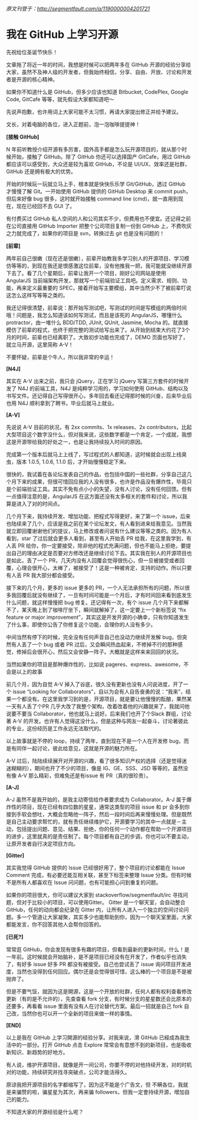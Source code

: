 _原文刊登于：http://segmentfault.com/a/1190000004201721_

我在 GitHub 上学习开源
===

先祝给位圣诞节快乐！

文章拖了将近一年的时间，我想是时候可以把两年多在 GitHub 开源的经验分享给大家，虽然不及神人级的开发者，但我始终相信，分享、自由、开放、讨论和开发者是开源的核心精神。

如果你不知道什么是 GitHub，但多少应该也知道 Bitbucket, CodePlex, Google Code, GitCafe 等等，就先假设大家都知道吧～

先说声抱歉，也许用词上大家可能不太习惯，再请大家提出修正并给予建议。

文长，对着电脑的各位，进入正题前，泡一泡咖啡提提神！

**[接触 GitHub]**

N 年前听教授介绍开源有多厉害，国外高手都是怎么玩开源项目的，就从那个时候开始，接触了 GitHub。除了 GitHub 你还可以选择国产 GitCafe，用过 GitHub 都应该可以感受到，大众还是较为喜欢 GitHub，不论是 UI/UX、效率还是社群，GitHub 还是拥有极大的优势。

开始的时候玩一玩就立马上手，根本就是快快乐乐学 Git/GitHub，透过 GitHub 才慢慢了解 Git。一开始使用 GitHub 提供的 GitHub Desktop 来 commit push，但后来好像 bug 很多，这时就开始接触 command line (cmd)，就一直用到现在，现在已经回不去 GUI 了。

有付费买过 GitHub 私人空间的人和公司其实不少，但费用也不便宜。还记得之前在公司直接用 GitHub Importer 把整个公司项目复制一份到 GitHub 上，不费吹灰之力就完成了，如果你的项目是 svn，转换过去 git 也是没有问题的！

**[前辈]**

两年前自己很嫩（现在还是很嫩），前辈开始教我多学习别人的开源项目、学习模仿等等的，到现在我还是恨感激这位前辈，没有他推我一把，我可能就没继续开源下去了。看了几个星期后，前辈让我开一个项目，刚好公司网站是使用 AngularJS 当前端架构开发，那就写一个前端验证工具吧。定义需求、规则、功能，再来定义最重要的 SPEC，接着开始写主要模组，其中当然少不了被前辈叮说这怎么这样写等等之类的。

我还记得很清楚，前辈说：那开始写测试吧，写测试的时间是写模组的两倍时间哦！问题是，我怎么知道该如何写测试，而且是该死的 AngularJS，哪懂什么 protractor，由一堆什么 BDD/TDD, JUnit, QUnit, Jasmine, Mocha 的。就直接模仿了前辈的程式，也终于把完整的测试给写出来了。从开始到结束大约花了3个月的时间，前辈也已经离职了。大致初步功能也完成了，DEMO 页面也写好了，就立马开源，这里简称 A-V！

不要怀疑，前辈是个牛人，所以我非常的辛运！

**[N4J]**

其实在 A-V 出来之前，我只会 jQuery，正在学习 jQuery 写第三方套件的时候开发了 N4J 的前端工具，N4J 是纯粹学习用的，学习如何使用 GitHub、结构以及书写文件。还记得自己写得很开心，多年回去看还记得那时候的兴奋，后来毕业后也用 N4J 顺利拿到了聘书，毕业后就马上就业。

**[A-V]**

先说说 A-V 目前的状况，有 2xx commits、1x releases、2x contributors，比起大型项目这个数字没什么，但对我来说，这些数字都是一个肯定，一个成就，我想这是开源带给我的好处之一，也是让我持续投入时间的原因。

完成第一个版本后就马上上线了，写过程式的人都知道，这时候就会出现上线臭虫，版本 1.0.5, 1.0.6, 1.1.0 后，才开始慢慢稳定下来。

很快的，我试着在各论坛发表自己的作品，也包括中国的一些社群，分享自己这几个月下来的成果，但很可惜回应我的人没有很多，也许是作品没有爆炸性，毕竟只是个前端验证工具。其实不免有点小小的失望，没有人讨论，没有任何回馈。但有一点值得注意的是，AngularJS 在这方面还没有太多相关的套件和讨论，所以我算是进入了对的时间点。

几个月下来，我持续开发、增加功能、把程式写得更好，来了第一个 issue，后来也陆续来了几个，应该是我之前在某个论坛发文，有人看到进来给我意见。当然我就立即回覆谢谢他们的提议，马上修改或者问说有什么建议等等之类的。因为有人看到，star 了过后就会更多人看到，甚至有人开始丢 PR 给我，在这里我学到，有人丢 PR 给你，你一定要接受，除非他的程式充满问题，但也不能马上拒绝，要提出自己的理由决定是否要对方修改还是继续讨论下去。其实我在别人的开源项目也是如此，丢了一个 PR，几天内没有人回覆会觉得很伤心，但一旦被接受或者回覆，心理会很开心，太棒了，被接受了！这是一种被肯定，支持的动作。所以只要有人丢 PR 我大部分都会接受。

接下来的几个月，更多的 issue 更多的 PR，一个人无法承担所有的问题，所以很多我回覆后就没有继续了，一旦有时间可能是一个月后，才有时间回来看到底发生什么问题，就这样慢慢把 bug 修复。还记得有一次，有个 issue 几个月下来都解不了，某天晚上到了咖啡厅坐下，瞬间就解掉了，这一定要上一个新标签说 “fix feature or major improvement”，其实这是开发开源的小确幸，只有你知道发生了什么事，即使你公告了你修复这个功能，会理你的人没有多少。

中间当然有停下的时候，完全没有任何声音自己也没动力继续开发解 bug，但突然有人丢了一个 bug 或者 PR 过后，又会瞬间热血起来，不修掉不行的那种感觉，修掉后会很开心，然后又会安静一阵子。大概就是这样来来回回的状况。

当然如果你的项目是那种爆炸性的，比如说 pageres、express、awesome，不会是以上的故事

前几个月，因为自觉 A-V 掉入了谷底，很久没有更新也没有人问说进度，开了一个 issue “Looking for Collaborators”，自以为会有人自告奋勇的说：“我来”，结果一个都没有。在这里我学习到的是，开源项目，就是要让他慢慢的酝酿，果然某一天有人丢了个PR 几乎大改了我整个架构，改着改着他的兴趣就来了，我就问他说要不要当 Collaborator，他也就马上说好。后来我们也开了个Slack 群组，讨论著 A-V 的开发。也许有人觉得这没什么，但是这种与网友一起奋斗，讨论著彼此的专业，这份经历是工作永远无法取代的。

以上故事就是不停的 loop，持续了两年，直到现在不是一个人在开发修 bug，而是有同伴一起讨论，彼此给意见，这就是开源的魅力所在。

A-V 过后，陆陆续续展开对开源的兴趣，看了很多知识产权的选择（还是觉得迷迷糊糊的），期间也开了不少的项目，像是 IG、GE、SSS、JSD 等等的，虽然没有像 A-V 那么精彩，但难免还是有issue 有 PR（真的很珍贵）。

**[A-J]**

A-J 虽然不是我开始的，是我主动寄信给作者要求成为 Collaborator。A-J 属于爆炸性的项目，现在已经有四位数的星星，通常这类型的项目 issue 和 pr 会多到你接到手软会想吐，大概会忽略他一阵子，然后一段时间后再来慢慢处理。但是既然是自己主动要求帮忙的，就有责任继续维护它，开源要学习的其中一点就是－主动，包括提出问题、意见、结果、拒绝，你的任何一个动作都在帮助一个开源项目的进步，这里就真的是责任制了。每个项目都有自己的步调，你也可以不要主动，让原开发者自行决定项目方向。

**[Gitter]**

其实我觉得 GitHub 提供的 Issue 已经很好用了，整个项目的讨论都能在 Issue Comment 完成，有必要还能互相关联，甚至下标签来整理 Issue 分类。但有时候不是所有人都喜欢在 Issue 问问题，也有可能担心问到重复的问题。

如果你的项目很大，你可以建议大家到 stackoverflow/segmentfault/irc 寻找问题，但对于比较小的项目，可以使用Gitter。 Gitter 是一个聊天室，会自动整合 GitHub，任何的动向都会纪录在 Gitter 内，让所有人进入一个独立的空间讨论问题。多一个管道让大家凝聚，其实多少也能帮助到你，因为一个聊天室里面，大家都能发言，你不回答其他人会帮你回答的。

**[已死?]**

常常逛 GitHub，你会发现有很多有趣的项目，但看到最新的更新时间，什么！是一年前。这时候就会开始脑补，是不是项目已经没有在开发了，作者似乎也消失了，有好多 issue 好多 PR 都没有被接受。自己也尝试丢了 issue 询问项目开发进度，当然也没得到任何回应。偶尔还是会觉得很可惜，这么棒的一个项目是不是被抛弃了。

但是不要气馁，就因为这是開源，这是一个开放的社群，任何人都有权利查看修改更新（有的是不允许的），先查查看 fork 分支，有时候分支的星星数还会比原本的还要多，再看看 issue 里面有没有人在讨论替代方案。最后一招就是自己 fork 自己改，当然你也可以开一个全新的项目来做一样的事情。

**[END]**

以上是我在 GitHub 上学习開源的经验分享。对我来说，滑 GitHub 已經成為我生活中的一部分。打开 GitHub 点击 Explore 常常会有意想不到的新项目，也是吸收新知识、新趋势的好地方。

有人说，维护开源项目，就像是开一间公司，你要不停的对他持续开发，对的时机对的功能，持续研究并找寻突破点，公司才能活得久。

原谅我把开源项目的名字都缩写了，因为这不能是个广告文，但
不瞒各位，我就是来骗赞的啦，骗星星为其次，再来骗 followers，但我一定會持续开源，增加自己的能力。

不知道大家的开源经验是什么呢？
